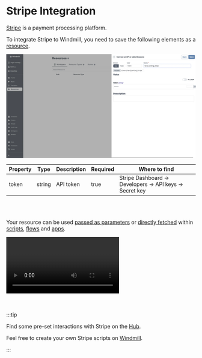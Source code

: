 # Stripe Integration

[Stripe](https://stripe.com/) is a payment processing platform.

To integrate Stripe to Windmill, you need to save the following elements as a [resource](../core_concepts/3_resources_and_types/index.mdx).

![Add Stripe Resource](../assets/integrations/add-stripe.png.webp)

| Property | Type   | Description | Required | Where to find                                            |
| -------- | ------ | ----------- | -------- | -------------------------------------------------------- |
| token    | string | API token   | true     | Stripe Dashboard -> Developers -> API keys -> Secret key |

<br/><br/>

Your resource can be used [passed as parameters](../core_concepts/3_resources_and_types/index.mdx#passing-resources-as-parameters-to-scripts-preferred) or [directly fetched](../core_concepts/3_resources_and_types/index.mdx#fetching-them-from-within-a-script-by-using-the-wmill-client-in-the-respective-language) within [scripts](../script_editor/index.mdx), [flows](../flows/1_flow_editor.mdx) and [apps](../apps/0_app_editor/index.mdx).

<video
	className="border-2 rounded-xl object-cover w-full h-full dark:border-gray-800"
	controls
	src="/videos/add_resources_variables.mp4"
/>

<br/>

:::tip

Find some pre-set interactions with Stripe on the [Hub](https://hub.windmill.dev/integrations/stripe).

Feel free to create your own Stripe scripts on [Windmill](../getting_started/00_how_to_use_windmill/index.mdx).

:::
